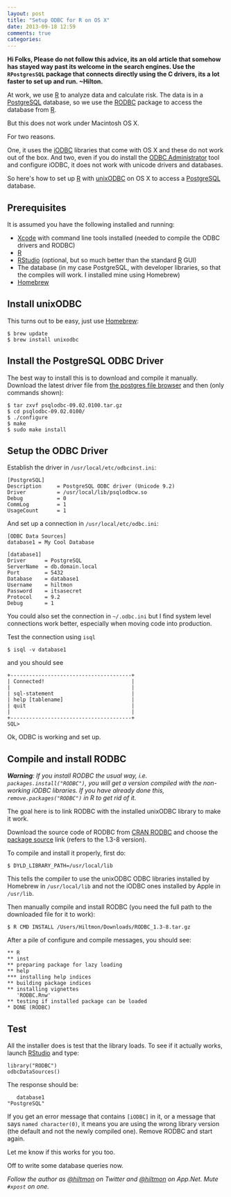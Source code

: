 ```yaml
---
layout: post
title: "Setup ODBC for R on OS X"
date: 2013-09-18 12:59
comments: true
categories: 
---
```


**Hi Folks, Please do not follow this advice, its an old article that somehow has stayed way past its welcome in the search engines. Use the `RPostgresSQL` package that connects directly using the C drivers, its a lot faster to set up and run. ~Hilton.**

At work, we use [R][rproj] to analyze data and calculate risk. The data is in a [PostgreSQL][postgres] database, so we use the [RODBC][rodbcdl] package to access the database from [R][rproj].

But this does not work under Macintosh OS X.

For two reasons. 

One, it uses the [iODBC][iodbc] libraries that come with OS X and these do not work out of the box. And two, even if you do install the [ODBC Administrator][odbcadmin] tool and configure iODBC, it does not work with unicode drivers and databases.

So here's how to set up [R][rproj] with [unixODBC][unixodbc] on OS X to access a [PostgreSQL][postgres] database.

## Prerequisites

It is assumed you have the following installed and running:

* [Xcode][xcode] with command line tools installed (needed to compile the ODBC drivers and RODBC)
* [R][rproj]
* [RStudio][rstudio] (optional, but so much better than the standard [R][rproj] GUI)
* The database (in my case PostgreSQL, with developer libraries, so that the compiles will work. I installed mine using Homebrew)
* [Homebrew][brew]

## Install unixODBC

This turns out to be easy, just use [Homebrew][brew]:

	$ brew update
	$ brew install unixodbc

## Install the PostgreSQL ODBC Driver

The best way to install this is to download and compile it manually. Download the latest driver file from [the postgres file browser][pgodbc] and then (only commands shown):

	$ tar zxvf psqlodbc-09.02.0100.tar.gz
	$ cd psqlodbc-09.02.0100/
	$ ./configure
	$ make
	$ sudo make install

## Setup the ODBC Driver

Establish the driver in `/usr/local/etc/odbcinst.ini`:

```
[PostgreSQL]
Description     = PostgreSQL ODBC driver (Unicode 9.2)
Driver          = /usr/local/lib/psqlodbcw.so
Debug           = 0
CommLog         = 1
UsageCount      = 1
```

And set up a connection in `/usr/local/etc/odbc.ini`:

```
[ODBC Data Sources]
database1 = My Cool Database

[database1]
Driver      = PostgreSQL
ServerName  = db.domain.local
Port        = 5432
Database    = database1
Username    = hiltmon
Password    = itsasecret
Protocol    = 9.2
Debug       = 1
```

You could also set the connection in `~/.odbc.ini` but I find system level connections work better, especially when moving code into production.

Test the connection using `isql`

	$ isql -v database1

and you should see

	+---------------------------------------+
	| Connected!                            |
	|                                       |
	| sql-statement                         |
	| help [tablename]                      |
	| quit                                  |
	|                                       |
	+---------------------------------------+
	SQL>
	
Ok, ODBC is working and set up.

## Compile and install RODBC

***Warning**: If you install RODBC the usual way, i.e. `packages.install("RODBC")`, you will get a version compiled with the non-working iODBC libraries. If you have already done this, `remove.packages("RODBC")` in R to get rid of it.*

The goal here is to link RODBC with the installed unixODBC library to make it work.

Download the source code of RODBC from [CRAN RODBC][rodbcdl] and choose the [package source][rodbcsrc] link (refers to the 1.3-8 version).

To compile and install it properly, first do:

	$ DYLD_LIBRARY_PATH=/usr/local/lib

This tells the compiler to use the unixODBC ODBC libraries installed by Homebrew in `/usr/local/lib` and not the iODBC ones installed by Apple in `/usr/lib`.

Then manually compile and install RODBC (you need the full path to the downloaded file for it to work):

	$ R CMD INSTALL /Users/Hiltmon/Downloads/RODBC_1.3-8.tar.gz

After a pile of configure and compile messages, you should see:

	** R
	** inst
	** preparing package for lazy loading
	** help
	*** installing help indices
	** building package indices
	** installing vignettes
	   'RODBC.Rnw'
	** testing if installed package can be loaded
	* DONE (RODBC)

## Test

All the installer does is test that the library loads. To see if it actually works, launch [RStudio][rstudio] and type:

	library("RODBC")
	odbcDataSources()

The response should be:
	   database1 	"PostgreSQL"

If you get an error message that contains `[iODBC]` in it, or a message that says `named character(0)`, it means you are using the wrong library version (the default and not the newly compiled one). Remove RODBC and start again.

Let me know if this works for you too.

Off to write some database queries now.

*Follow the author as [@hiltmon](http://https://twitter.com/hiltmon) on Twitter and [@hiltmon](http://alpha.app.net/hiltmon) on App.Net. Mute `#xpost` on one.*

[rproj]:	http://www.r-project.org
[postgres]:	http://www.postgresql.org
[odbcadmin]:	http://support.apple.com/kb/DL895
[iodbc]:	http://www.iodbc.org
[unixodbc]:	http://www.unixodbc.org
[xcode]:	https://developer.apple.com/xcode/
[pgodbc]:	http://www.postgresql.org/ftp/odbc/versions/msi/
[rodbcdl]:	http://cran.r-project.org/web/packages/RODBC/index.html
[rodbcsrc]:	http://cran.r-project.org/src/contrib/RODBC_1.3-8.tar.gz
[rstudio]:	http://www.rstudio.com
[brew]:	http://brew.sh

